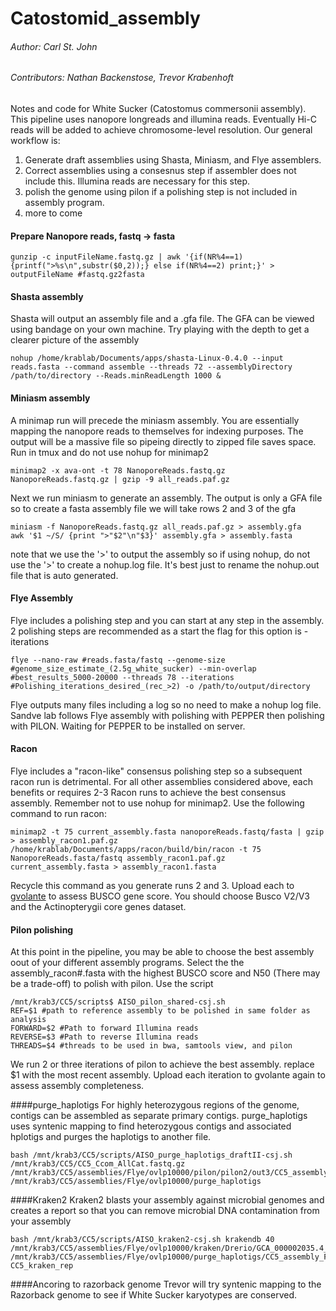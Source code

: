 # Catostomid_assembly
###### Author: Carl St. John
###### Contributors: Nathan Backenstose, Trevor Krabenhoft
Notes and code for White Sucker (Catostomus commersonii assembly). This pipeline uses nanopore longreads and illumina reads. Eventually Hi-C reads will be added to achieve 
chromosome-level resolution. Our general workflow is:
1) Generate draft assemblies using Shasta, Miniasm, and Flye assemblers. 
2) Correct assemblies using a consesnus step if assembler does not include this. Illumina reads are necessary for this step.
3) polish the genome using pilon if a polishing step is not included in assembly program. 
4) more to come

#### Prepare Nanopore reads, fastq -> fasta
```
gunzip -c inputFileName.fastq.gz | awk '{if(NR%4==1) {printf(">%s\n",substr($0,2));} else if(NR%4==2) print;}' > outputFileName #fastq.gz2fasta
```

#### Shasta assembly
Shasta will output an assembly file and a .gfa file. The GFA can be viewed using bandage on your own machine. Try playing with the depth to get a clearer picture of the assembly
```
nohup /home/krablab/Documents/apps/shasta-Linux-0.4.0 --input reads.fasta --command assemble --threads 72 --assemblyDirectory /path/to/directory --Reads.minReadLength 1000 & 
```

#### Miniasm assembly
A minimap run will precede the miniasm assembly. You are essentially mapping the nanopore reads to themselves for indexing purposes. The output will be a massive file so pipeing directly to zipped file saves space. Run in tmux and do not use nohup for minimap2
```
minimap2 -x ava-ont -t 78 NanoporeReads.fastq.gz NanoporeReads.fastq.gz | gzip -9 all_reads.paf.gz
```
Next we run miniasm to generate an assembly. The output is only a GFA file so to create a fasta assembly file we will take rows 2 and 3 of the gfa
```
miniasm -f NanoporeReads.fastq.gz all_reads.paf.gz > assembly.gfa
awk '$1 ~/S/ {print ">"$2"\n"$3}' assembly.gfa > assembly.fasta
```
note that we use the '>' to output the assembly so if using nohup, do not use the '>' to create a nohup.log file. It's best just to rename the nohup.out file that is auto generated.

#### Flye Assembly

Flye includes a polishing step and you can start at any step in the assembly. 2 polishing steps are recommended as a start the flag for this option is -iterations
```
flye --nano-raw #reads.fasta/fastq --genome-size #genome_size_estimate_(2.5g_white_sucker) --min-overlap #best_results_5000-20000 --threads 78 --iterations #Polishing_iterations_desired_(rec_>2) -o /path/to/output/directory
```
Flye outputs many files including a log so no need to make a nohup log file. Sandve lab follows Flye assembly with polishing with PEPPER then polishing with PILON. Waiting for PEPPER to be installed on server. 

#### Racon

Flye includes a "racon-like" consensus polishing step so a subsequent racon run is detrimental. For all other assemblies considered above, each benefits or requires 2-3 Racon runs to achieve the best consensus assembly. Remember not to use nohup for minimap2. Use the following command to run racon:
```
minimap2 -t 75 current_assembly.fasta nanoporeReads.fastq/fasta | gzip > assembly_racon1.paf.gz
/home/krablab/Documents/apps/racon/build/bin/racon -t 75 NanoporeReads.fasta/fastq assembly_racon1.paf.gz current_assembly.fasta > assembly_racon1.fasta
```
Recycle this command as you generate runs 2 and 3. Upload each to [gvolante](https://gvolante.riken.jp/) to assess BUSCO gene score. You should choose Busco V2/V3 and the Actinopterygii core genes dataset.

#### Pilon polishing
At this point in the pipeline, you may be able to choose the best assembly oout of your different assembly programs. Select the the assembly_racon#.fasta with the highest BUSCO
score and N50 (There may be a trade-off) to polish with pilon. Use the script 
```
/mnt/krab3/CC5/scripts$ AISO_pilon_shared-csj.sh 
REF=$1 #path to reference assembly to be polished in same folder as analysis
FORWARD=$2 #Path to forward Illumina reads
REVERSE=$3 #Path to reverse Illumina reads
THREADS=$4 #threads to be used in bwa, samtools view, and pilon

```
We run 2 or three iterations of pilon to achieve the best assembly. replace $1 with the most recent assembly. Upload each iteration to gvolante again to assess assembly completeness.

####purge_haplotigs
For highly heterozygous regions of the genome, contigs can be assembled as separate primary contigs. purge_haplotigs uses syntenic mapping to find heterozygous contigs and associated hplotigs and purges the haplotigs to another file. 

```
bash /mnt/krab3/CC5/scripts/AISO_purge_haplotigs_draftII-csj.sh /mnt/krab3/CC5/CC5_Ccom_AllCat.fastq.gz /mnt/krab3/CC5/assemblies/Flye/ovlp10000/pilon/pilon2/out3/CC5_assembly_Flye_10000ovlp.pilon2.fasta /mnt/krab3/CC5/assemblies/Flye/ovlp10000/purge_haplotigs
```
####Kraken2
Kraken2 blasts your assembly against microbial genomes and creates a report so that you can remove microbial DNA contamination from your assembly
```
bash /mnt/krab3/CC5/scripts/AISO_kraken2-csj.sh krakendb 40 /mnt/krab3/CC5/assemblies/Flye/ovlp10000/kraken/Drerio/GCA_000002035.4_GRCz11_genomic.fasta /mnt/krab3/CC5/assemblies/Flye/ovlp10000/purge_haplotigs/CC5_assembly_Flye_10000ovlp.pilon2.primcont.fasta CC5_kraken_rep
```
####Ancoring to razorback genome
Trevor will try syntenic mapping to the Razorback genome to see if White Sucker karyotypes are conserved. 
